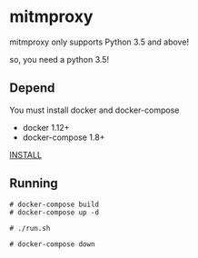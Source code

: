 # mitmproxy

mitmproxy only supports Python 3.5 and above!

so, you need a python 3.5!

## Depend
You must install docker and docker-compose

* docker 1.12+
* docker-compose 1.8+

[INSTALL](https://github.com/WALL-E/static)


## Running 

```
# docker-compose build
# docker-compose up -d

# ./run.sh

# docker-compose down
```
